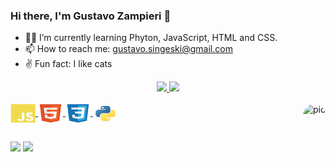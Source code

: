 ### Hi there, I'm Gustavo Zampieri 👋

- 🐱‍👤 I’m currently learning Phyton, JavaScript, HTML and CSS.
- 📫 How to reach me: gustavo.singeski@gmail.com
-  ✌ Fun fact: I like cats

<div align="center">
  <a href="https://github.com/GustavoZSin">
  <img height="200em" src="https://github-readme-stats.vercel.app/api?username=GustavoZSin&show_icons=true&theme=dracula&include_all_commits=true&count_private=true"/>
  <img height="200em" src="https://github-readme-stats.vercel.app/api/top-langs/?username=GustavoZSin&layout=compact&langs_count=7&theme=dracula"/>

</div>
  
<div style="display: inline_block"><br>
  <img align="center" alt="Js" height="30" width="40" src="https://raw.githubusercontent.com/devicons/devicon/master/icons/javascript/javascript-plain.svg">
  <img align="center" alt="HTML" height="30" width="40" src="https://raw.githubusercontent.com/devicons/devicon/master/icons/html5/html5-original.svg">
  <img align="center" alt="CSS" height="30" width="40" src="https://raw.githubusercontent.com/devicons/devicon/master/icons/css3/css3-original.svg">
  <img align="center" alt="Python" height="30" width="40" src="https://raw.githubusercontent.com/devicons/devicon/master/icons/python/python-original.svg">
  <img align="right" alt="pic" height="150" style="border-radius:50px;"  src="https://cdn.discordapp.com/attachments/889344681593425982/913537257540034610/download20211104181028.png">
</div>
  
 ##
 
<div> 
  <a href = "mailto:gustavo.singeski@gmail.com"><img src="https://img.shields.io/badge/Gmail-D14836?style=for-the-badge&logo=gmail&logoColor=white" target="_blank"></a>
  <a href="https://www.linkedin.com/in/gustavo-zampieri-singeski-0326001ba" target="_blank"><img src="https://img.shields.io/badge/LinkedIn-0077B5?style=for-the-badge&logo=linkedin&logoColor=white" target="_blank"></a> 
 
</div>
